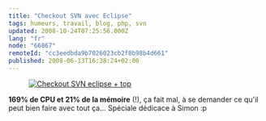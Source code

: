```yaml
---
title: "Checkout SVN avec Eclipse"
tags: humeurs, travail, blog, php, svn
updated: 2008-10-24T07:25:56.000Z
lang: "fr"
node: "66867"
remoteId: "cc3eedbda9b7026023cb2f8b98b4d661"
published: 2008-06-13T16:38:24+02:00
---
```

<figure class="object-center"><a href="/images/checkout-svn-eclipse-top.png"><img loading="lazy" src="/images/660x/checkout-svn-eclipse-top.png" alt="Checkout SVN eclipse + top">
</a></figure>


**169% de CPU et 21% de la mémoire** (!), ça fait mal, à se demander ce qu'il peut bien faire avec tout ça… Spéciale dédicace à Simon :p

